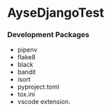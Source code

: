 # AyseDjangoTest

### Development Packages
* pipenv
* flake8
* black
* bandit
* isort
* pyproject.toml
* tox.ini
* vscode extension.